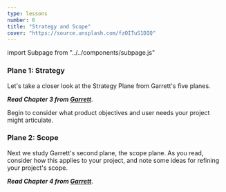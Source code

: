 ```yaml
---
type: lessons
number: 6
title: "Strategy and Scope"
cover: "https://source.unsplash.com/fzOITuS1DIQ"
---
```

import Subpage from "../../components/subpage.js"

<Subpage slug="strategy">

### Plane 1: Strategy

Let's take a closer look at the Strategy Plane from Garrett's five planes.

***Read Chapter 3 from [Garrett][garrett]***.

Begin to consider what product objectives and user needs your project might articulate.

</Subpage>
<Subpage slug="scope">

### Plane 2: Scope

Next we study Garrett's second plane, the scope plane. As you read, consider how this applies to your project, and note some ideas for refining your project's scope.

***Read Chapter 4 from [Garrett][garrett]***.

</Subpage>

[garrett]: https://learning.oreilly.com/library/view/the-elements-of/9780321688651/
